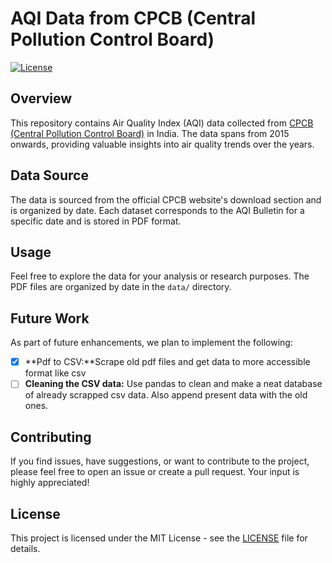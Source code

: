 # AQI Data from CPCB (Central Pollution Control Board)

[![License](https://img.shields.io/badge/license-MIT-blue.svg)](LICENSE)

## Overview

This repository contains Air Quality Index (AQI) data collected from [CPCB (Central Pollution Control Board)](https://cpcb.nic.in/) in India. The data spans from 2015 onwards, providing valuable insights into air quality trends over the years.

## Data Source

The data is sourced from the official CPCB website's download section and is organized by date. Each dataset corresponds to the AQI Bulletin for a specific date and is stored in PDF format.

## Usage

Feel free to explore the data for your analysis or research purposes. The PDF files are organized by date in the `data/` directory.

## Future Work

As part of future enhancements, we plan to implement the following:
- [x] **Pdf to CSV:**Scrape old pdf files and get data to more accessible format like csv 
- [ ] **Cleaning the CSV data:** Use pandas to clean and make a neat database of already scrapped csv data. Also append present data with the old ones.

## Contributing

If you find issues, have suggestions, or want to contribute to the project, please feel free to open an issue or create a pull request. Your input is highly appreciated!

## License

This project is licensed under the MIT License - see the [LICENSE](LICENSE) file for details.

